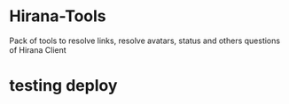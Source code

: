 # Hirana-Tools

Pack of tools to resolve links, resolve avatars, status and others questions of Hirana Client

# testing deploy